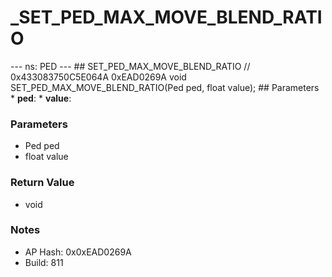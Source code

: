 # _SET_PED_MAX_MOVE_BLEND_RATIO

--- ns: PED --- ## SET_PED_MAX_MOVE_BLEND_RATIO  // 0x433083750C5E064A 0xEAD0269A void SET_PED_MAX_MOVE_BLEND_RATIO(Ped ped, float value);   ## Parameters * **ped**: * **value**:

### Parameters
* Ped ped
* float value

### Return Value
* void

### Notes
* AP Hash: 0x0xEAD0269A
* Build: 811

